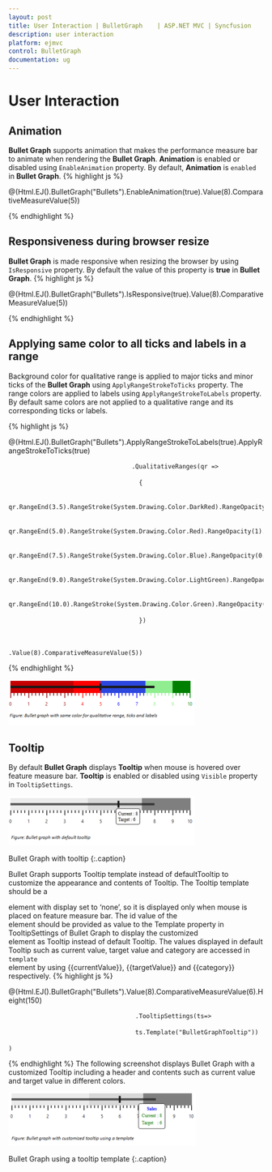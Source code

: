 ```yaml
---
layout: post
title: User Interaction | BulletGraph	 | ASP.NET MVC | Syncfusion
description: user interaction
platform: ejmvc
control: BulletGraph	
documentation: ug
---
```


# User Interaction

## Animation

**Bullet Graph** supports animation that makes the performance measure bar to animate when rendering the **Bullet Graph**. **Animation** is enabled or disabled using `EnableAnimation` property. By default, **Animation** is `enabled` in **Bullet Graph**. 
{% highlight js %}

@(Html.EJ().BulletGraph("Bullets").EnableAnimation(true).Value(8).ComparativeMeasureValue(5))

{% endhighlight %}

## Responsiveness during browser resize

**Bullet Graph** is made responsive when resizing the browser by using `IsResponsive` property. By default the value of this property is **true** in **Bullet Graph**. 
{% highlight js %}

@(Html.EJ().BulletGraph("Bullets").IsResponsive(true).Value(8).ComparativeMeasureValue(5))

{% endhighlight %}

## Applying same color to all ticks and labels in a range

Background color for qualitative range is applied to major ticks and minor ticks of the **Bullet Graph** using `ApplyRangeStrokeToTicks` property. The range colors are applied to labels using `ApplyRangeStrokeToLabels` property. By default same colors are not applied to a qualitative range and its corresponding ticks or labels. 

{% highlight js %}

@(Html.EJ().BulletGraph("Bullets").ApplyRangeStrokeToLabels(true).ApplyRangeStrokeToTicks(true)

                                      .QualitativeRanges(qr =>

                                        {

                                            qr.RangeEnd(3.5).RangeStroke(System.Drawing.Color.DarkRed).RangeOpacity(0.5).Add();

                                            qr.RangeEnd(5.0).RangeStroke(System.Drawing.Color.Red).RangeOpacity(1).Add();

                                            qr.RangeEnd(7.5).RangeStroke(System.Drawing.Color.Blue).RangeOpacity(0.7).Add();

                                            qr.RangeEnd(9.0).RangeStroke(System.Drawing.Color.LightGreen).RangeOpacity(1).Add();

                                            qr.RangeEnd(10.0).RangeStroke(System.Drawing.Color.Green).RangeOpacity(1).Add();

                                        })



    .Value(8).ComparativeMeasureValue(5))
{% endhighlight %}

![](User-Interaction_images/User-Interaction_img1.png)



## Tooltip

By default **Bullet Graph** displays **Tooltip** when mouse is hovered over feature measure bar. **Tooltip** is enabled or disabled using `Visible` property in `TooltipSettings`.

![](User-Interaction_images/User-Interaction_img2.png)

Bullet Graph with tooltip
{:.caption}

Bullet Graph supports Tooltip template instead of defaultTooltip to customize the appearance and contents of Tooltip. The Tooltip template should be a <div> element with display set to ‘none’, so it is displayed only when mouse is placed on feature measure bar. The id value of the <div> element should be provided as value to the Template property in TooltipSettings of Bullet Graph to display the customized <div> element as Tooltip instead of default Tooltip. The values displayed in default Tooltip such as current value, target value and category are accessed in `template` <div> element by using {{currentValue}}, {{targetValue}} and {{category}} respectively. 
{% highlight js %}

@(Html.EJ().BulletGraph("Bullets").Value(8).ComparativeMeasureValue(6).Height(150)

                                       .TooltipSettings(ts=>

                                       ts.Template("BulletGraphTooltip"))

    )


{% endhighlight %}
The following screenshot displays Bullet Graph with a customized Tooltip including a header and contents such as current value and target value in different colors.

![](User-Interaction_images/User-Interaction_img3.png)


Bullet Graph using a tooltip template
{:.caption}
